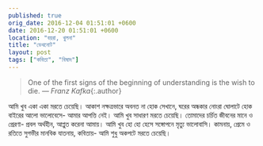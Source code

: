 ```yaml
---
published: true
orig_date: 2016-12-04 01:51:01 +0600
date: 2016-12-20 01:51:01 +0600
location: "বয়রা, খুলনা"
title: "ডেথনোট"
layout: post
tags: ["কবিতা", "বিষাদ"]
---
```

> One of the first signs of the beginning of understanding is the wish to die. *— Franz Kafka*{:.author}

আমি খুব একা একা মরতে চেয়েছি।
আকাশ নক্ষত্রভারে অবনত না হোক সেখানে,
ঘরের অন্ধকার নোংরা ঘোলাটে হোক
বাইরের আলো ভালোবেসে-
আমার আপত্তি নেই।
আমি খুব সাধারণ মরতে চেয়েছি।
তোমাদের চর্চিত জীবনের মানে ও প্রেরণা-
প্রবল অর্থহীন,
আপ্লুত করেনা আমায়।
আমি খুব হো হো হেসে
সঙ্গোপনে মৃত্যু ভালোবাসি।
কামনায়, প্রেমে ও রতিতে
সুগভীর মানবিক যাতনায়,
কবিতায়-
আমি শুধু অকপটে মরতে চেয়েছি।
